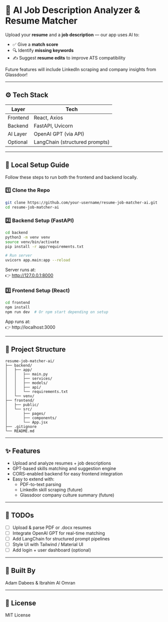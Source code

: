 # 🤖 AI Job Description Analyzer & Resume Matcher

Upload your **resume** and a **job description** — our app uses AI to:

- ✅ Give a **match score**
- 🔍 Identify **missing keywords**
- ✍️ Suggest **resume edits** to improve ATS compatibility

Future features will include LinkedIn scraping and company insights from Glassdoor!

---

## ⚙️ Tech Stack

| Layer     | Tech                     |
|-----------|--------------------------|
| Frontend  | React, Axios             |
| Backend   | FastAPI, Uvicorn         |
| AI Layer  | OpenAI GPT (via API)     |
| Optional  | LangChain (structured prompts) |

---

## 🚀 Local Setup Guide

Follow these steps to run both the frontend and backend locally.

### 1️⃣ Clone the Repo

```bash
git clone https://github.com/your-username/resume-job-matcher-ai.git
cd resume-job-matcher-ai
```

### 2️⃣ Backend Setup (FastAPI)

```bash
cd backend
python3 -m venv venv
source venv/bin/activate
pip install -r app/requirements.txt

# Run server
uvicorn app.main:app --reload
```

Server runs at:  
👉 http://127.0.0.1:8000

### 3️⃣ Frontend Setup (React)

```bash
cd frontend
npm install
npm run dev  # Or npm start depending on setup
```

App runs at:  
👉 http://localhost:3000

---

## 📂 Project Structure

```
resume-job-matcher-ai/
├── backend/
│   ├── app/
│   │   ├── main.py
│   │   ├── services/
│   │   ├── models/
│   │   ├── api/
│   │   └── requirements.txt
│   └── venv/
├── frontend/
│   ├── public/
│   └── src/
│       ├── pages/
│       ├── components/
│       └── App.jsx
├── .gitignore
└── README.md
```

---

## ✨ Features

- Upload and analyze resumes + job descriptions
- GPT-based skills matching and suggestion engine
- CORS-enabled backend for easy frontend integration
- Easy to extend with:
  - PDF-to-text parsing
  - LinkedIn skill scraping (future)
  - Glassdoor company culture summary (future)

---

## 📌 TODOs

- [ ] Upload & parse PDF or .docx resumes
- [ ] Integrate OpenAI GPT for real-time matching
- [ ] Add LangChain for structured prompt pipelines
- [ ] Style UI with Tailwind / Material UI
- [ ] Add login + user dashboard (optional)

---

## 🧠 Built By

Adam Dabees 
&
Ibrahim Al Omran

---

## 📄 License

MIT License